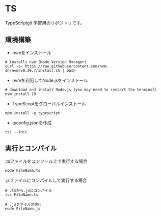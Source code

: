 # TS
TypeScriptgit 学習用のリポジトリです。

## 環境構築
- nvmをインストール
```
# installs nvm (Node Version Manager)
curl -o- https://raw.githubusercontent.com/nvm-sh/nvm/v0.39.7/install.sh | bash
```

- nvmを利用してNode.jsをインストール
```
# download and install Node.js (you may need to restart the terminal)
nvm install 20
```

- TypeScriptをグローバルインストール
```
npm install -g typescript
```

- tsconfig.jsonを作成
```
tsc --init
```

## 実行とコンパイル
.tsファイルをコンソール上で実行する場合
```
node FileName.ts
```

.jsファイルにコンパイルして実行する場合
```
# .tsから.jsにコンパイル
tsc FileName.ts

# .jsファイルの実行
node FileName.js
```